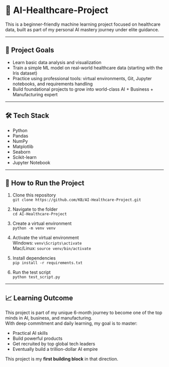 # 🧠 AI-Healthcare-Project

This is a beginner-friendly machine learning project focused on healthcare data, built as part of my personal AI mastery journey under elite guidance.

---

## 🚀 Project Goals

- Learn basic data analysis and visualization
- Train a simple ML model on real-world healthcare data (starting with the Iris dataset)
- Practice using professional tools: virtual environments, Git, Jupyter notebooks, and requirements handling
- Build foundational projects to grow into world-class AI + Business + Manufacturing expert

---

## 🛠️ Tech Stack

- Python
- Pandas
- NumPy
- Matplotlib
- Seaborn
- Scikit-learn
- Jupyter Notebook

---

## 🧪 How to Run the Project

1. Clone this repository  
   `git clone https://github.com/KB/AI-Healthcare-Project.git`

2. Navigate to the folder  
   `cd AI-Healthcare-Project`

3. Create a virtual environment  
   `python -m venv venv`

4. Activate the virtual environment  
   Windows: `venv\Scripts\activate`  
   Mac/Linux: `source venv/bin/activate`

5. Install dependencies  
   `pip install -r requirements.txt`

6. Run the test script  
   `python test_script.py`

---

## 📈 Learning Outcome

This project is part of my unique 6-month journey to become one of the top minds in AI, business, and manufacturing.  
With deep commitment and daily learning, my goal is to master:
- Practical AI skills
- Build powerful products
- Get recruited by top global tech leaders
- Eventually build a trillion-dollar AI empire

This project is my **first building block** in that direction.







